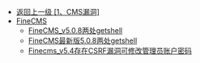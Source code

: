 - [返回上一级 [1、CMS漏洞]](/1、CMS漏洞)
- [FineCMS](/1、CMS漏洞/FineCMS/)
  - [FineCMS_v5.0.8两处getshell](/1、CMS漏洞/FineCMS/FineCMS_v5.0.8两处getshell.md)
  - [FineCMS最新版5.0.8两处getshell](/1、CMS漏洞/FineCMS/FineCMS最新版5.0.8两处getshell/)
  - [Finecms_v5.4存在CSRF漏洞可修改管理员账户密码](/1、CMS漏洞/FineCMS/Finecms_v5.4存在CSRF漏洞可修改管理员账户密码.md)
